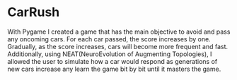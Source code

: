 # CarRush
With Pygame I created a game that has the main objective to avoid and pass any oncoming cars. For each car passed, the score increases by one. Gradually, as the score increases, cars will become more frequent and fast. Additionally, using NEAT(NeuroEvolution of Augmenting Topologies), I allowed the user to simulate how a car would respond as generations of new cars increase any learn the game bit by bit until it masters the game.

